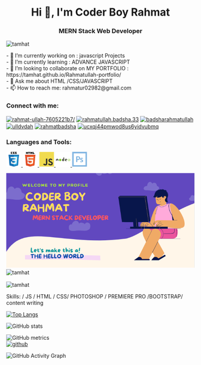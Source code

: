 <h1 align="center">Hi 👋, I'm Coder Boy Rahmat</h1> <h3 align="center">MERN Stack Web Developer</h3> <p align="left"> <img src="https://komarev.com/ghpvc/?username=tamhat&label=Profile%20views&color=0e75b6&style=flat" alt="tamhat" /> </p> 
- 🔭 I’m currently working on : javascript Projects <br>
- 🌱 I’m currently learning : ADVANCE JAVASCRIPT  <br>
- 👯 I’m looking to collaborate on MY PORTFOLIO : https://tamhat.github.io/Rahmatullah-portfolio/ <br>
- 💬 Ask me about HTML /CSS/JAVASCRIPT<br>
- 📫 How to reach me:  rahmatur02982@gmail.com <br>
<h3 align="left">Connect with me:</h3> <p align="left"> 
</a> <a href="https://linkedin.com/in/rahmat-ullah-7605221b7/" target="blank"><img align="center" src="https://raw.githubusercontent.com/rahuldkjain/github-profile-readme-generator/master/src/images/icons/Social/linked-in-alt.svg" alt="rahmat-ullah-7605221b7/" height="30" width="40" /></a> <a href="https://fb.com/rahmatullah.badsha.33" target="blank"><img align="center" src="https://raw.githubusercontent.com/rahuldkjain/github-profile-readme-generator/master/src/images/icons/Social/facebook.svg" alt="rahmatullah.badsha.33" height="30" width="40" /></a> <a href="https://instagram.com/badsharahmatullah" target="blank"><img align="center" src="https://raw.githubusercontent.com/rahuldkjain/github-profile-readme-generator/master/src/images/icons/Social/instagram.svg" alt="badsharahmatullah" height="30" width="40" /></a> <a href="https://dribbble.com/ulldvdah" target="blank"><img align="center" src="https://raw.githubusercontent.com/rahuldkjain/github-profile-readme-generator/master/src/images/icons/Social/dribbble.svg" alt="ulldvdah" height="30" width="40" /></a> <a href="https://www.behance.net/rahmatbadsha" target="blank"><img align="center" src="https://raw.githubusercontent.com/rahuldkjain/github-profile-readme-generator/master/src/images/icons/Social/behance.svg" alt="rahmatbadsha" height="30" width="40" /></a> <a href="https://www.youtube.com/c/UCxQj44PMWoD8US6yidVuBMQ"
target="blank"><img align="center" src="https://raw.githubusercontent.com/rahuldkjain/github-profile-readme-generator/master/src/images/icons/Social/youtube.svg" alt="ucxqj44pmwod8us6yidvubmq" height="30" width="40" /></a> </p> <h3 align="left">Languages and Tools:</h3> <p align="left"> <a href="https://www.w3schools.com/css/" target="_blank"> <img src="https://raw.githubusercontent.com/devicons/devicon/master/icons/css3/css3-original-wordmark.svg" alt="css3" width="40" height="40"/> </a> <a href="https://www.w3.org/html/" target="_blank"> <img src="https://raw.githubusercontent.com/devicons/devicon/master/icons/html5/html5-original-wordmark.svg" alt="html5" width="40" height="40"/> </a> <a href="https://developer.mozilla.org/en-US/docs/Web/JavaScript" target="_blank"> <img src="https://raw.githubusercontent.com/devicons/devicon/master/icons/javascript/javascript-original.svg" alt="javascript" width="40" height="40"/> </a> <a href="https://nodejs.org" target="_blank"> <img src="https://raw.githubusercontent.com/devicons/devicon/master/icons/nodejs/nodejs-original-wordmark.svg" alt="nodejs" width="40" height="40"/> </a> <a href="https://www.photoshop.com/en" target="_blank"> <img src="https://raw.githubusercontent.com/devicons/devicon/master/icons/photoshop/photoshop-line.svg" alt="photoshop" width="40" height="40"/> </a> </p> <p>
<img src="https://github.com/Tamhat/Tamhat/blob/main/Screenshot_63.png?raw=true">
  <img align="center" src="https://github-readme-stats.vercel.app/api/top-langs?username=tamhat&show_icons=true&locale=en&layout=compact" alt="tamhat" /></p> <p><img align="center" src="https://github-readme-streak-stats.herokuapp.com/?user=tamhat&" alt="tamhat" /></p>
  
  


Skills: / JS / HTML / CSS/ PHOTOSHOP / PREMIERE PRO /BOOTSTRAP/ content writing






[![Top Langs](https://github-readme-stats.vercel.app/api/top-langs/?username=Tamhat)](https://github.com/anuraghazra/github-readme-stats)

![GitHub stats](https://github-readme-stats.vercel.app/api?username=Tamhat&show_icons=true&count_private=true)  

![GitHub metrics](https://metrics.lecoq.io/Tamhat)  <br>
[<img src='https://cdn.jsdelivr.net/npm/simple-icons@3.0.1/icons/github.svg' alt='github' height='40'>](https://github.com/Tamhat)  

![GitHub Activity Graph](https://activity-graph.herokuapp.com/graph?username=Tamhat)  
